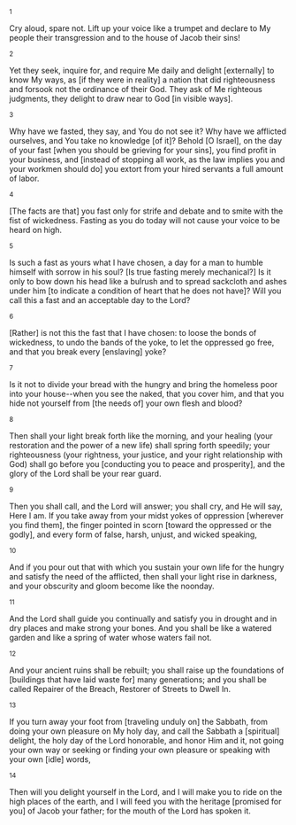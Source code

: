 <sup>1</sup> 

Cry aloud, spare not. Lift up your voice like a trumpet and declare to My people their transgression and to the house of Jacob their sins! 

<sup>2</sup> 

Yet they seek, inquire for, and require Me daily and delight [externally] to know My ways, as [if they were in reality] a nation that did righteousness and forsook not the ordinance of their God. They ask of Me righteous judgments, they delight to draw near to God [in visible ways]. 

<sup>3</sup> 

Why have we fasted, they say, and You do not see it? Why have we afflicted ourselves, and You take no knowledge [of it]? Behold [O Israel], on the day of your fast [when you should be grieving for your sins], you find profit in your business, and [instead of stopping all work, as the law implies you and your workmen should do] you extort from your hired servants a full amount of labor. 

<sup>4</sup> 

[The facts are that] you fast only for strife and debate and to smite with the fist of wickedness. Fasting as you do today will not cause your voice to be heard on high. 

<sup>5</sup> 

Is such a fast as yours what I have chosen, a day for a man to humble himself with sorrow in his soul? [Is true fasting merely mechanical?] Is it only to bow down his head like a bulrush and to spread sackcloth and ashes under him [to indicate a condition of heart that he does not have]? Will you call this a fast and an acceptable day to the Lord? 

<sup>6</sup> 

[Rather] is not this the fast that I have chosen: to loose the bonds of wickedness, to undo the bands of the yoke, to let the oppressed go free, and that you break every [enslaving] yoke? 

<sup>7</sup> 

Is it not to divide your bread with the hungry and bring the homeless poor into your house--when you see the naked, that you cover him, and that you hide not yourself from [the needs of] your own flesh and blood? 

<sup>8</sup> 

Then shall your light break forth like the morning, and your healing (your restoration and the power of a new life) shall spring forth speedily; your righteousness (your rightness, your justice, and your right relationship with God) shall go before you [conducting you to peace and prosperity], and the glory of the Lord shall be your rear guard. 

<sup>9</sup> 

Then you shall call, and the Lord will answer; you shall cry, and He will say, Here I am. If you take away from your midst yokes of oppression [wherever you find them], the finger pointed in scorn [toward the oppressed or the godly], and every form of false, harsh, unjust, and wicked speaking, 

<sup>10</sup> 

And if you pour out that with which you sustain your own life for the hungry and satisfy the need of the afflicted, then shall your light rise in darkness, and your obscurity and gloom become like the noonday. 

<sup>11</sup> 

And the Lord shall guide you continually and satisfy you in drought and in dry places and make strong your bones. And you shall be like a watered garden and like a spring of water whose waters fail not. 

<sup>12</sup> 

And your ancient ruins shall be rebuilt; you shall raise up the foundations of [buildings that have laid waste for] many generations; and you shall be called Repairer of the Breach, Restorer of Streets to Dwell In. 

<sup>13</sup> 

If you turn away your foot from [traveling unduly on] the Sabbath, from doing your own pleasure on My holy day, and call the Sabbath a [spiritual] delight, the holy day of the Lord honorable, and honor Him and it, not going your own way or seeking or finding your own pleasure or speaking with your own [idle] words, 

<sup>14</sup> 

Then will you delight yourself in the Lord, and I will make you to ride on the high places of the earth, and I will feed you with the heritage [promised for you] of Jacob your father; for the mouth of the Lord has spoken it.